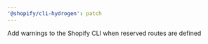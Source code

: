 ```yaml
---
'@shopify/cli-hydrogen': patch
---
```


Add warnings to the Shopify CLI when reserved routes are defined
